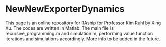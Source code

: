 # NewNewExporterDynamics
This page is an online repository for RAship for Professor Kim Ruhl by Xing Xu. The codes are written in Matlab. The main file is recursive_programming.m and simulation.m, performing value function iterations and simulations accordingly. More info to be added in the future.
